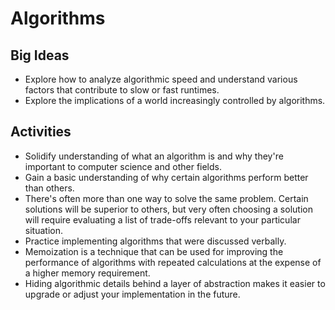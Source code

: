 # Algorithms

## Big Ideas

* Explore how to analyze algorithmic speed and understand various factors that contribute to slow or fast runtimes.
* Explore the implications of a world increasingly controlled by algorithms.

## Activities

* Solidify understanding of what an algorithm is and why they're important to computer science and other fields.
* Gain a basic understanding of why certain algorithms perform better than others.
* There's often more than one way to solve the same problem. Certain solutions will be superior to others, but very often choosing a solution will require evaluating a list of trade-offs relevant to your particular situation.
* Practice implementing algorithms that were discussed verbally.
* Memoization is a technique that can be used for improving the performance of algorithms with repeated calculations at the expense of a higher memory requirement.
* Hiding algorithmic details behind a layer of abstraction makes it easier to upgrade or adjust your implementation in the future.

